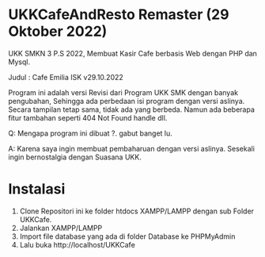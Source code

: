 # UKKCafeAndResto Remaster (29 Oktober 2022)
UKK SMKN 3 P.S 2022, Membuat Kasir Cafe berbasis Web dengan PHP dan Mysql.

Judul : Cafe Emilia ISK v29.10.2022

Program ini adalah versi Revisi dari Program UKK SMK dengan banyak pengubahan, Sehingga ada perbedaan isi program dengan versi aslinya. Secara tampilan tetap sama, tidak ada yang berbeda. Namun ada beberapa fitur tambahan seperti 404 Not Found handle dll.

Q: Mengapa program ini dibuat ?. gabut banget lu.

A: Karena saya ingin membuat pembaharuan dengan versi aslinya. Sesekali ingin bernostalgia dengan Suasana UKK.

# Instalasi
1. Clone Repositori ini ke folder htdocs XAMPP/LAMPP dengan sub Folder UKKCafe.
2. Jalankan XAMPP/LAMPP
3. Import file database yang ada di folder Database ke PHPMyAdmin
4. Lalu buka http://localhost/UKKCafe
